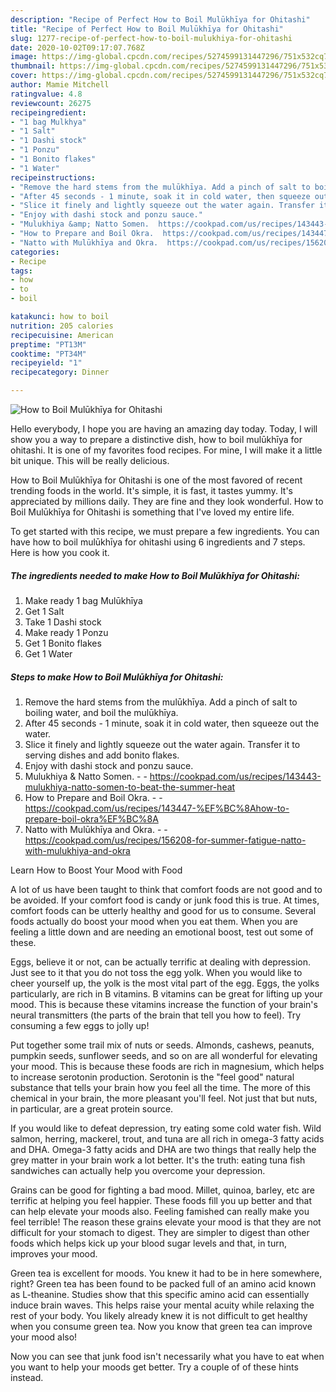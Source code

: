 ```yaml
---
description: "Recipe of Perfect How to Boil Mulūkhīya for Ohitashi"
title: "Recipe of Perfect How to Boil Mulūkhīya for Ohitashi"
slug: 1277-recipe-of-perfect-how-to-boil-mulukhiya-for-ohitashi
date: 2020-10-02T09:17:07.768Z
image: https://img-global.cpcdn.com/recipes/5274599131447296/751x532cq70/how-to-boil-mulukhiya-for-ohitashi-recipe-main-photo.jpg
thumbnail: https://img-global.cpcdn.com/recipes/5274599131447296/751x532cq70/how-to-boil-mulukhiya-for-ohitashi-recipe-main-photo.jpg
cover: https://img-global.cpcdn.com/recipes/5274599131447296/751x532cq70/how-to-boil-mulukhiya-for-ohitashi-recipe-main-photo.jpg
author: Mamie Mitchell
ratingvalue: 4.8
reviewcount: 26275
recipeingredient:
- "1 bag Mulkhya"
- "1 Salt"
- "1 Dashi stock"
- "1 Ponzu"
- "1 Bonito flakes"
- "1 Water"
recipeinstructions:
- "Remove the hard stems from the mulūkhīya. Add a pinch of salt to boiling water, and boil the mulūkhīya."
- "After 45 seconds - 1 minute, soak it in cold water, then squeeze out the water."
- "Slice it finely and lightly squeeze out the water again. Transfer it to serving dishes and add bonito flakes."
- "Enjoy with dashi stock and ponzu sauce."
- "Mulukhiya &amp; Natto Somen.  https://cookpad.com/us/recipes/143443-mulukhiya-natto-somen-to-beat-the-summer-heat"
- "How to Prepare and Boil Okra.  https://cookpad.com/us/recipes/143447-%EF%BC%8Ahow-to-prepare-boil-okra%EF%BC%8A"
- "Natto with Mulūkhīya and Okra.  https://cookpad.com/us/recipes/156208-for-summer-fatigue-natto-with-mulukhiya-and-okra"
categories:
- Recipe
tags:
- how
- to
- boil

katakunci: how to boil 
nutrition: 205 calories
recipecuisine: American
preptime: "PT13M"
cooktime: "PT34M"
recipeyield: "1"
recipecategory: Dinner

---
```



![How to Boil Mulūkhīya for Ohitashi](https://img-global.cpcdn.com/recipes/5274599131447296/751x532cq70/how-to-boil-mulukhiya-for-ohitashi-recipe-main-photo.jpg)

Hello everybody, I hope you are having an amazing day today. Today, I will show you a way to prepare a distinctive dish, how to boil mulūkhīya for ohitashi. It is one of my favorites food recipes. For mine, I will make it a little bit unique. This will be really delicious.



How to Boil Mulūkhīya for Ohitashi is one of the most favored of recent trending foods in the world. It's simple, it is fast, it tastes yummy. It's appreciated by millions daily. They are fine and they look wonderful. How to Boil Mulūkhīya for Ohitashi is something that I've loved my entire life.


To get started with this recipe, we must prepare a few ingredients. You can have how to boil mulūkhīya for ohitashi using 6 ingredients and 7 steps. Here is how you cook it.

<!--inarticleads1-->

##### The ingredients needed to make How to Boil Mulūkhīya for Ohitashi:

1. Make ready 1 bag Mulūkhīya
1. Get 1 Salt
1. Take 1 Dashi stock
1. Make ready 1 Ponzu
1. Get 1 Bonito flakes
1. Get 1 Water




<!--inarticleads2-->

##### Steps to make How to Boil Mulūkhīya for Ohitashi:

1. Remove the hard stems from the mulūkhīya. Add a pinch of salt to boiling water, and boil the mulūkhīya.
1. After 45 seconds - 1 minute, soak it in cold water, then squeeze out the water.
1. Slice it finely and lightly squeeze out the water again. Transfer it to serving dishes and add bonito flakes.
1. Enjoy with dashi stock and ponzu sauce.
1. Mulukhiya &amp; Natto Somen. -  - https://cookpad.com/us/recipes/143443-mulukhiya-natto-somen-to-beat-the-summer-heat
1. How to Prepare and Boil Okra. -  - https://cookpad.com/us/recipes/143447-%EF%BC%8Ahow-to-prepare-boil-okra%EF%BC%8A
1. Natto with Mulūkhīya and Okra. -  - https://cookpad.com/us/recipes/156208-for-summer-fatigue-natto-with-mulukhiya-and-okra




Learn How to Boost Your Mood with Food


A lot of us have been taught to think that comfort foods are not good and to be avoided. If your comfort food is candy or junk food this is true. At times, comfort foods can be utterly healthy and good for us to consume. Several foods actually do boost your mood when you eat them. When you are feeling a little down and are needing an emotional boost, test out some of these.

Eggs, believe it or not, can be actually terrific at dealing with depression. Just see to it that you do not toss the egg yolk. When you would like to cheer yourself up, the yolk is the most vital part of the egg. Eggs, the yolks particularly, are rich in B vitamins. B vitamins can be great for lifting up your mood. This is because these vitamins increase the function of your brain's neural transmitters (the parts of the brain that tell you how to feel). Try consuming a few eggs to jolly up!

Put together some trail mix of nuts or seeds. Almonds, cashews, peanuts, pumpkin seeds, sunflower seeds, and so on are all wonderful for elevating your mood. This is because these foods are rich in magnesium, which helps to increase serotonin production. Serotonin is the "feel good" natural substance that tells your brain how you feel all the time. The more of this chemical in your brain, the more pleasant you'll feel. Not just that but nuts, in particular, are a great protein source.

If you would like to defeat depression, try eating some cold water fish. Wild salmon, herring, mackerel, trout, and tuna are all rich in omega-3 fatty acids and DHA. Omega-3 fatty acids and DHA are two things that really help the grey matter in your brain work a lot better. It's the truth: eating tuna fish sandwiches can actually help you overcome your depression. 

Grains can be good for fighting a bad mood. Millet, quinoa, barley, etc are terrific at helping you feel happier. These foods fill you up better and that can help elevate your moods also. Feeling famished can really make you feel terrible! The reason these grains elevate your mood is that they are not difficult for your stomach to digest. They are simpler to digest than other foods which helps kick up your blood sugar levels and that, in turn, improves your mood.

Green tea is excellent for moods. You knew it had to be in here somewhere, right? Green tea has been found to be packed full of an amino acid known as L-theanine. Studies show that this specific amino acid can essentially induce brain waves. This helps raise your mental acuity while relaxing the rest of your body. You likely already knew it is not difficult to get healthy when you consume green tea. Now you know that green tea can improve your mood also!

Now you can see that junk food isn't necessarily what you have to eat when you want to help your moods get better. Try  a  couple of  of  these  hints  instead.

